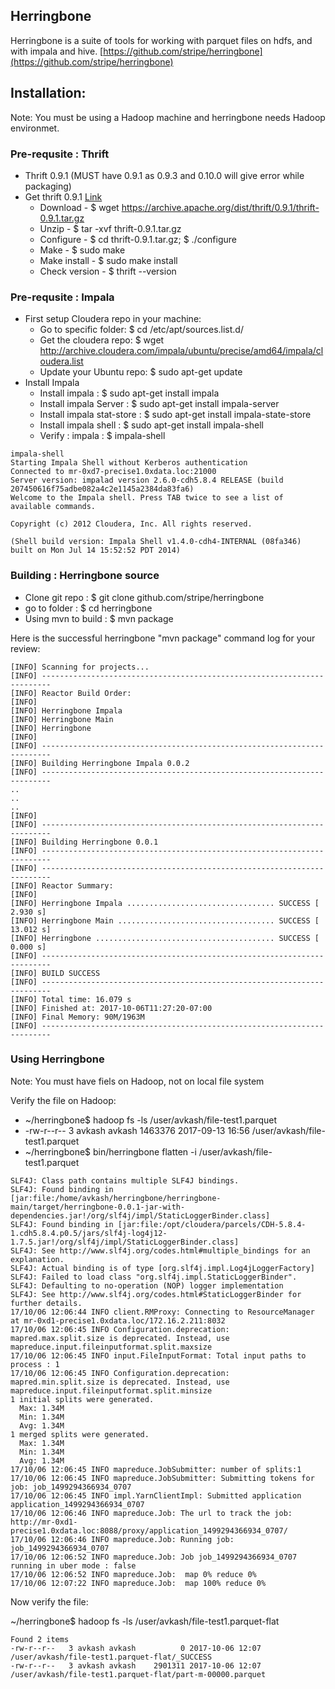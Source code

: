 ## Herringbone ##

Herringbone is a suite of tools for working with parquet files on hdfs, and with impala and hive.
[https://github.com/stripe/herringbone](https://github.com/stripe/herringbone)

## Installation: ##

Note: You must be using a Hadoop machine and herringbone needs Hadoop environmet. 

### Pre-requsite : Thrift  ###

 - Thrift 0.9.1 (MUST have 0.9.1 as 0.9.3 and 0.10.0 will give error while packaging)
 - Get thrift 0.9.1 [Link](https://archive.apache.org/dist/thrift/0.9.1/)
   - Download      - $ wget https://archive.apache.org/dist/thrift/0.9.1/thrift-0.9.1.tar.gz
   - Unzip         - $ tar -xvf  thrift-0.9.1.tar.gz
   - Configure     - $ cd thrift-0.9.1.tar.gz; $ ./configure
   - Make          - $ sudo make
   - Make install  - $ sudo make install 
   - Check version - $ thrift --version

### Pre-requsite : Impala  ###
  
 - First setup Cloudera repo in your machine:
   - Go to specific folder:   $ cd /etc/apt/sources.list.d/
   - Get the cloudera repo:   $ wget http://archive.cloudera.com/impala/ubuntu/precise/amd64/impala/cloudera.list
   - Update your Ubuntu repo: $ sudo apt-get update
 - Install Impala
   - Install impala            : $ sudo apt-get install impala
   - Install impala Server     : $ sudo apt-get install impala-server 
   - Install impala stat-store : $ sudo apt-get install impala-state-store
   - Install impala shell      : $ sudo apt-get install impala-shell
   - Verify  : impala          : $ impala-shell

```
impala-shell
Starting Impala Shell without Kerberos authentication
Connected to mr-0xd7-precise1.0xdata.loc:21000
Server version: impalad version 2.6.0-cdh5.8.4 RELEASE (build 207450616f75adbe082a4c2e1145a2384da83fa6)
Welcome to the Impala shell. Press TAB twice to see a list of available commands.

Copyright (c) 2012 Cloudera, Inc. All rights reserved.

(Shell build version: Impala Shell v1.4.0-cdh4-INTERNAL (08fa346) built on Mon Jul 14 15:52:52 PDT 2014)
```

### Building : Herringbone source  ###

 - Clone git repo     :  $ git clone github.com/stripe/herringbone
 - go to folder       :  $ cd herringbone
 - Using mvn to build : $ mvn package

Here is the successful herringbone "mvn package" command log for your review:

```
[INFO] Scanning for projects...
[INFO] ------------------------------------------------------------------------
[INFO] Reactor Build Order:
[INFO]
[INFO] Herringbone Impala
[INFO] Herringbone Main
[INFO] Herringbone
[INFO]
[INFO] ------------------------------------------------------------------------
[INFO] Building Herringbone Impala 0.0.2
[INFO] ------------------------------------------------------------------------
..
..
..
[INFO]
[INFO] ------------------------------------------------------------------------
[INFO] Building Herringbone 0.0.1
[INFO] ------------------------------------------------------------------------
[INFO] ------------------------------------------------------------------------
[INFO] Reactor Summary:
[INFO]
[INFO] Herringbone Impala ................................. SUCCESS [ 2.930 s]
[INFO] Herringbone Main ................................... SUCCESS [ 13.012 s]
[INFO] Herringbone ........................................ SUCCESS [ 0.000 s]
[INFO] ------------------------------------------------------------------------
[INFO] BUILD SUCCESS
[INFO] ------------------------------------------------------------------------
[INFO] Total time: 16.079 s
[INFO] Finished at: 2017-10-06T11:27:20-07:00
[INFO] Final Memory: 90M/1963M
[INFO] ------------------------------------------------------------------------
```

### Using Herringbone  ###

Note: You must have fiels on Hadoop, not on local file system

Verify the file on Hadoop:

 -  ~/herringbone$ hadoop fs -ls /user/avkash/file-test1.parquet
 -  -rw-r--r--   3 avkash avkash    1463376 2017-09-13 16:56 /user/avkash/file-test1.parquet
 -  ~/herringbone$ bin/herringbone flatten -i /user/avkash/file-test1.parquet
 
```
SLF4J: Class path contains multiple SLF4J bindings.
SLF4J: Found binding in [jar:file:/home/avkash/herringbone/herringbone-main/target/herringbone-0.0.1-jar-with-dependencies.jar!/org/slf4j/impl/StaticLoggerBinder.class]
SLF4J: Found binding in [jar:file:/opt/cloudera/parcels/CDH-5.8.4-1.cdh5.8.4.p0.5/jars/slf4j-log4j12-1.7.5.jar!/org/slf4j/impl/StaticLoggerBinder.class]
SLF4J: See http://www.slf4j.org/codes.html#multiple_bindings for an explanation.
SLF4J: Actual binding is of type [org.slf4j.impl.Log4jLoggerFactory]
SLF4J: Failed to load class "org.slf4j.impl.StaticLoggerBinder".
SLF4J: Defaulting to no-operation (NOP) logger implementation
SLF4J: See http://www.slf4j.org/codes.html#StaticLoggerBinder for further details.
17/10/06 12:06:44 INFO client.RMProxy: Connecting to ResourceManager at mr-0xd1-precise1.0xdata.loc/172.16.2.211:8032
17/10/06 12:06:45 INFO Configuration.deprecation: mapred.max.split.size is deprecated. Instead, use mapreduce.input.fileinputformat.split.maxsize
17/10/06 12:06:45 INFO input.FileInputFormat: Total input paths to process : 1
17/10/06 12:06:45 INFO Configuration.deprecation: mapred.min.split.size is deprecated. Instead, use mapreduce.input.fileinputformat.split.minsize
1 initial splits were generated.
  Max: 1.34M
  Min: 1.34M
  Avg: 1.34M
1 merged splits were generated.
  Max: 1.34M
  Min: 1.34M
  Avg: 1.34M
17/10/06 12:06:45 INFO mapreduce.JobSubmitter: number of splits:1
17/10/06 12:06:45 INFO mapreduce.JobSubmitter: Submitting tokens for job: job_1499294366934_0707
17/10/06 12:06:45 INFO impl.YarnClientImpl: Submitted application application_1499294366934_0707
17/10/06 12:06:46 INFO mapreduce.Job: The url to track the job: http://mr-0xd1-precise1.0xdata.loc:8088/proxy/application_1499294366934_0707/
17/10/06 12:06:46 INFO mapreduce.Job: Running job: job_1499294366934_0707
17/10/06 12:06:52 INFO mapreduce.Job: Job job_1499294366934_0707 running in uber mode : false
17/10/06 12:06:52 INFO mapreduce.Job:  map 0% reduce 0%
17/10/06 12:07:22 INFO mapreduce.Job:  map 100% reduce 0%
```
Now verify the file:

~/herringbone$ hadoop fs -ls /user/avkash/file-test1.parquet-flat

```
Found 2 items
-rw-r--r--   3 avkash avkash          0 2017-10-06 12:07 /user/avkash/file-test1.parquet-flat/_SUCCESS
-rw-r--r--   3 avkash avkash    2901311 2017-10-06 12:07 /user/avkash/file-test1.parquet-flat/part-m-00000.parquet
```


